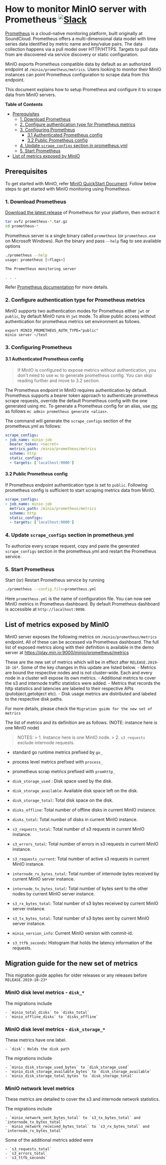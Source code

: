 # How to monitor MinIO server with Prometheus [![Slack](https://slack.min.io/slack?type=svg)](https://slack.min.io)

[Prometheus](https://prometheus.io) is a cloud-native monitoring platform, built originally at SoundCloud. Prometheus offers a multi-dimensional data model with time series data identified by metric name and key/value pairs. The data collection happens via a pull model over HTTP/HTTPS. Targets to pull data from are discovered via service discovery or static configuration.

MinIO exports Prometheus compatible data by default as an authorized endpoint at `/minio/prometheus/metrics`. Users looking to monitor their MinIO instances can point Prometheus configuration to scrape data from this endpoint.

This document explains how to setup Prometheus and configure it to scrape data from MinIO servers.

**Table of Contents**

- [Prerequisites](#prerequisites)
    - [1. Download Prometheus](#1-download-prometheus)
    - [2. Configure authentication type for Prometheus metrics](#2-configure-authentication-type-for-prometheus-metrics)
    - [3. Configuring Prometheus](#3-configuring-prometheus)
        - [3.1 Authenticated Prometheus config](#31-authenticated-prometheus-config)
        - [3.2 Public Prometheus config](#32-public-prometheus-config)
    - [4. Update `scrape_configs` section in prometheus.yml](#4-update-scrapeconfigs-section-in-prometheusyml)
    - [5. Start Prometheus](#5-start-prometheus)
- [List of metrics exposed by MinIO](#list-of-metrics-exposed-by-minio)

## Prerequisites
To get started with MinIO, refer [MinIO QuickStart Document](https://docs.min.io/docs/minio-quickstart-guide). Follow below steps to get started with MinIO monitoring using Prometheus.

### 1. Download Prometheus

[Download the latest release](https://prometheus.io/download) of Prometheus for your platform, then extract it

```sh
tar xvfz prometheus-*.tar.gz
cd prometheus-*
```

Prometheus server is a single binary called `prometheus` (or `prometheus.exe` on Microsoft Windows). Run the binary and pass `--help` flag to see available options

```sh
./prometheus --help
usage: prometheus [<flags>]

The Prometheus monitoring server

. . .

```

Refer [Prometheus documentation](https://prometheus.io/docs/introduction/first_steps/) for more details.

### 2. Configure authentication type for Prometheus metrics

MinIO supports two authentication modes for Prometheus either `jwt` or `public`, by default MinIO runs in `jwt` mode. To allow public access without authentication for prometheus metrics set environment as follows.

```
export MINIO_PROMETHEUS_AUTH_TYPE="public"
minio server ~/test
```

### 3. Configuring Prometheus

#### 3.1 Authenticated Prometheus config

> If MinIO is configured to expose metrics without authentication, you don't need to use `mc` to generate prometheus config. You can skip reading further and move to 3.2 section.

The Prometheus endpoint in MinIO requires authentication by default. Prometheus supports a bearer token approach to authenticate prometheus scrape requests, override the default Prometheus config with the one generated using mc. To generate a Prometheus config for an alias, use [mc](https://docs.min.io/docs/minio-client-quickstart-guide) as follows `mc admin prometheus generate <alias>`.

The command will generate the `scrape_configs` section of the prometheus.yml as follows:

```yaml
scrape_configs:
- job_name: minio-job
  bearer_token: <secret>
  metrics_path: /minio/prometheus/metrics
  scheme: http
  static_configs:
  - targets: ['localhost:9000']
```

#### 3.2 Public Prometheus config

If Prometheus endpoint authentication type is set to `public`. Following prometheus config is sufficient to start scraping metrics data from MinIO.

```yaml
scrape_configs:
- job_name: minio-job
  metrics_path: /minio/prometheus/metrics
  scheme: http
  static_configs:
  - targets: ['localhost:9000']
```

### 4. Update `scrape_configs` section in prometheus.yml

To authorize every scrape request, copy and paste the generated `scrape_configs` section in the prometheus.yml and restart the Prometheus service.

### 5. Start Prometheus

Start (or) Restart Prometheus service by running

```sh
./prometheus --config.file=prometheus.yml
```

Here `prometheus.yml` is the name of configuration file. You can now see MinIO metrics in Prometheus dashboard. By default Prometheus dashboard is accessible at `http://localhost:9090`.

## List of metrics exposed by MinIO

MinIO server exposes the following metrics on `/minio/prometheus/metrics` endpoint. All of these can be accessed via Prometheus dashboard. The full list of exposed metrics along with their definition is available in the demo server at https://play.min.io:9000/minio/prometheus/metrics

These are the new set of metrics which will be in effect after `RELEASE.2019-10-16*`. Some of the key changes in this update are listed below.
    - Metrics are bound the respective nodes and is not cluster-wide. Each and every node in a cluster will expose its own metrics.
    - Additional metrics to cover the s3 and internode traffic statistics were added.
    - Metrics that records the http statistics and latencies are labeled to their respective APIs (putobject,getobject etc).
    - Disk usage metrics are distributed and labeled to the respective disk paths.

For more details, please check the `Migration guide for the new set of metrics`

The list of metrics and its definition are as follows. (NOTE: instance here is one MinIO node)

> NOTES:
    > 1. Instance here is one MinIO node.
    > 2. `s3 requests` exclude internode requests.


- standard go runtime metrics prefixed by `go_`
- process level metrics prefixed with `process_`
- prometheus scrap metrics prefixed with `promhttp_`

- `disk_storage_used` : Disk space used by the disk.
- `disk_storage_available`: Available disk space left on the disk.
- `disk_storage_total`: Total disk space on the disk.
- `disks_offline`: Total number of offline disks in current MinIO instance.
- `disks_total`: Total number of disks in current MinIO instance.
- `s3_requests_total`: Total number of s3 requests in current MinIO instance.
- `s3_errors_total`: Total number of errors in s3 requests in current MinIO instance.
- `s3_requests_current`: Total number of active s3 requests in current MinIO instance.
- `internode_rx_bytes_total`: Total number of internode bytes received by current MinIO server instance.
- `internode_tx_bytes_total`: Total number of bytes sent to the other nodes by current MinIO server instance.
- `s3_rx_bytes_total`: Total number of s3 bytes received by current MinIO server instance.
- `s3_tx_bytes_total`: Total number of s3 bytes sent by current MinIO server instance.
- `minio_version_info`: Current MinIO version with commit-id.
- `s3_ttfb_seconds`: Histogram that holds the latency information of the requests.


## Migration guide for the new set of metrics

This migration guide applies for older releases or any releases before `RELEASE.2019-10-23*`

### MinIO disk level metrics - `disk_*`

The migrations include

    - `minio_total_disks` to `disks_total`
    - `minio_offline_disks` to `disks_offline`

### MinIO disk level metrics - `disk_storage_*`

These metrics have one label.

    - `disk`: Holds the disk path

The migrations include

    - `minio_disk_storage_used_bytes` to `disk_storage_used`
    - `minio_disk_storage_available_bytes` to `disk_storage_available`
    - `minio_disk_storage_total_bytes` to `disk_storage_total`

### MinIO network level metrics

These metrics are detailed to cover the s3 and internode network statistics.

The migrations include

    - `minio_network_sent_bytes_total` to `s3_tx_bytes_total` and `internode_tx_bytes_total`
    - `minio_network_received_bytes_total` to `s3_rx_bytes_total` and `internode_rx_bytes_total`

Some of the additional metrics added were

    - `s3_requests_total`
    - `s3_errors_total`
    - `s3_ttfb_seconds`
